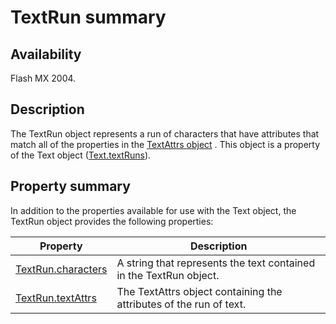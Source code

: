 # TextRun summary

## Availability

Flash MX 2004.

## Description

The TextRun object represents a run of characters that have attributes that match all of the properties in the [TextAttrs object](../TextAttrs_object/TextAttrs_summary.md) . This object is a property of the Text object ([Text.textRuns](../Text_object/Text27.md)).

## Property summary

In addition to the properties available for use with the Text object, the TextRun object provides the following properties:

| **Property** | **Description** |
| --- | --- |
| [TextRun.characters](../TextRun_object/TextRun1.md) | A string that represents the text contained in the TextRun object. |
| [TextRun.textAttrs](../TextRun_object/TextRun.md) | The TextAttrs object containing the attributes of the run of text. |
